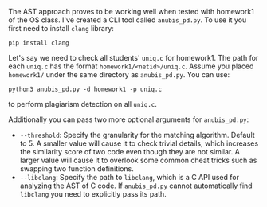 The AST approach proves to be working well when tested with homework1 of the OS class. I've created a CLI tool called `anubis_pd.py`. To use it you first need to install `clang` library:
```
pip install clang
```

Let's say we need to check all students' `uniq.c` for homework1. The path for each `uniq.c` has the format `homework1/<netid>/uniq.c`. Assume you placed `homework1/` under the same directory as `anubis_pd.py`. You can use:
```
python3 anubis_pd.py -d homework1 -p uniq.c
```
to perform plagiarism detection on all `uniq.c`.

Additionally you can pass two more optional arguments for `anubis_pd.py`:
- `--threshold`: Specify the granularity for the matching algorithm. Default to 5. A smaller value will cause it to check trivial details, which increases the similarity score of two code even though they are not similar. A larger value will cause it to overlook some common cheat tricks such as swapping two function definitions.
- `--libclang`: Specify the path to `libclang`, which is a C API used for analyzing the AST of C code. If `anubis_pd.py` cannot automatically find `libclang` you need to explicitly pass its path.